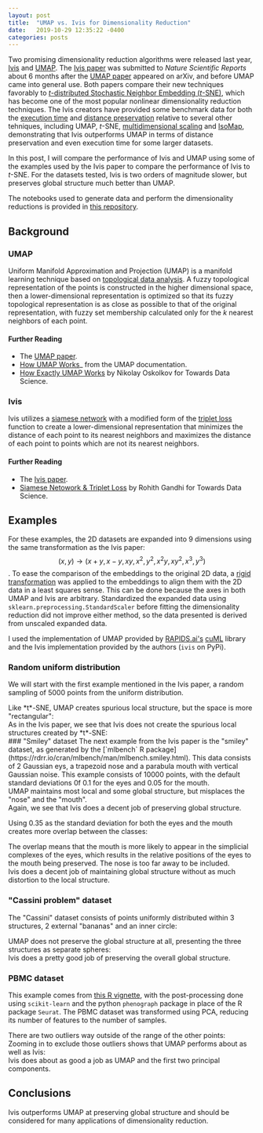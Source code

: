 ```yaml
---
layout: post
title:  "UMAP vs. Ivis for Dimensionality Reduction"
date:   2019-10-29 12:35:22 -0400
categories: posts
---
```

Two promising dimensionality reduction algorithms were released last year, [Ivis](https://bering-ivis.readthedocs.io/en/latest/) and [UMAP](https://umap-learn.readthedocs.io/en/latest/).
The [Ivis paper](https://www.nature.com/articles/s41598-019-45301-0) was submitted to *Nature Scientific Reports* about 6 months after the [UMAP paper](https://arxiv.org/abs/1802.03426) appeared on arXiv,
and before UMAP came into general use. Both papers compare their new techniques favorably to [*t*-distributed Stochastic Neighbor Embedding (*t*-SNE)](http://www.jmlr.org/papers/v9/vandermaaten08a.html),
which has become one of the most popular nonlinear dimensionality reduction techniques. The Ivis creators have provided some benchmark data for both the 
[execution time](https://bering-ivis.readthedocs.io/en/latest/timings_benchmarks.html) and [distance preservation](https://bering-ivis.readthedocs.io/en/latest/embeddings_benchmarks.html) relative
to several other tehniques, including UMAP, *t*-SNE, [multidimensional scaling](https://en.wikipedia.org/wiki/Multidimensional_scaling) and 
[IsoMap](https://science.sciencemag.org/content/290/5500/2319), demonstrating that Ivis outperforms UMAP in terms of distance preservation and even execution time for some larger datasets. 

In this post, I will compare the performance of Ivis and UMAP using some of the examples used by the Ivis paper to compare
the performance of Ivis to *t*-SNE. For the datasets tested, Ivis is two orders of magnitude slower, but preserves global structure much better than UMAP.

The notebooks used to generate data and perform the dimensionality reductions is provided in [this repository]().
## Background
### UMAP
Uniform Manifold Approximation and Projection (UMAP) is a manifold learning technique based on [topological data analysis](https://en.wikipedia.org/wiki/Topological_data_analysis).
A fuzzy topological representation of the points is constructed in the higher dimensional space, then a lower-dimensional representation is optimized so that its fuzzy topological 
representation is as close as possible to that of the original representation, with fuzzy set membership calculated only for the *k* nearest neighbors of each point. 
#### Further Reading
* The [UMAP paper](https://arxiv.org/abs/1802.03426).
* [How UMAP Works](https://umap-learn.readthedocs.io/en/latest/how_umap_works.html)_ from the UMAP documentation.
* [How Exactly UMAP Works](https://towardsdatascience.com/how-exactly-umap-works-13e3040e1668) by Nikolay Oskolkov for Towards Data Science.

### Ivis
Ivis utilizes a [siamese network](https://en.wikipedia.org/wiki/Siamese_neural_network) with a modified form of the [triplet loss](https://en.wikipedia.org/wiki/Triplet_loss) function to create a lower-dimensional representation that 
minimizes the distance of each point to its nearest neighbors and maximizes the distance of each point to points which are not its nearest neighbors. 
#### Further Reading
* The [Ivis paper](https://www.nature.com/articles/s41598-019-45301-0).
* [Siamese Netowork & Triplet Loss](https://towardsdatascience.com/siamese-network-triplet-loss-b4ca82c1aec8) by Rohith Gandhi for Towards Data Science.

## Examples
For these examples, the 2D datasets are expanded into 9 dimensions using the same transformation as the Ivis paper: 
$$
(x, y) \rightarrow (x + y, x - y, xy, x^2, y^2, x^2y, xy^2, x^3, y^3)
$$.
To ease the comparison of the embeddings to the original 2D data, a [rigid transformation](https://gist.github.com/dpfoose/a22cfb9d19a8bb7a245086b51fc47a16) was applied to the embeddings 
to align them with the 2D data in a least squares sense. This can be done because the axes in both UMAP and Ivis are arbitrary.
Standardized the expanded data using `sklearn.preprocessing.StandardScaler` before fitting the dimensionality reduction did not improve either method, 
so the data presented is derived from unscaled expanded data.

I used the implementation of UMAP provided by [RAPIDS.ai's](https://rapids.ai/) [cuML](https://rapidsai.github.io/projects/cuml/en/0.9.0/api.html#umap) library and the Ivis implementation 
provided by the authors (`ivis` on PyPi).
### Random uniform distribution
We will start with the first example mentioned in the Ivis paper, a random sampling of 5000 points from the uniform distribution.
<div id="random-graph"></div>
Like *t*-SNE, UMAP creates spurious local structure, but the space is more "rectangular":
<div id="random-umap-graph"></div>
As in the Ivis paper, we see that Ivis does not create the spurious local structures created by *t*-SNE:
<div id="random-ivis-graph"></div>
### "Smiley" dataset
The next example from the Ivis paper is the "smiley" dataset, as generated by the [`mlbench` R package](https://rdrr.io/cran/mlbench/man/mlbench.smiley.html).
This data consists of 2 Gaussian eys, a trapezoid nose and a parabula mouth with vertical Gaussian noise. This example consists of 10000 points,
with the default standard deviations 0f 0.1 for the eyes and 0.05 for the mouth.
<div id="smiley-graph"></div>
UMAP maintains most local and some global structure, but misplaces the "nose" and the "mouth". 
<div id="smiley-umap-graph"></div>
Again, we see that Ivis does a decent job of preserving global structure.
<div id="smiley-ivis-graph"></div>

Using 0.35 as the standard deviation for both the eyes and the mouth creates more overlap between the classes:
<div id="loose-smiley-graph"></div>
The overlap means that the mouth is more likely to appear in the simplicial complexes of the eyes, which results in the relative positions of the eyes to the 
mouth being preserved. The nose is too far away to be included.
<div id="loose-smiley-umap-graph"></div>
Ivis does a decent job of maintaining global structure without as much distortion to the local structure.
<div id="loose-smiley-ivis-graph"></div>

### "Cassini problem" dataset
The "Cassini" dataset consists of points uniformly distributed within 3 structures, 2 external "bananas" and an inner circle:
<div id="cassini-graph"></div>
UMAP does not preserve the global structure at all, presenting the three structures as separate spheres:
<div id="cassini-umap-graph"></div>
Ivis does a pretty good job of preserving the overall global structure.
<div id="cassini-ivis-graph"></div>

### PBMC dataset
This example comes from [this R vignette](https://github.com/beringresearch/ivis/blob/master/R-package/vignettes/ivis_singlecell.Rmd), with the post-processing 
done using `scikit-learn` and the python `phenograph` package in place of the R package `Seurat`. 
The PBMC dataset was transformed using PCA, reducing its number of features to the number of samples.
<div id="pbmc-graph"></div>
There are two outliers way outside of the range of the other points:
<div id="pbmc-umap-graph"></div>
Zooming in to exclude those outliers shows that UMAP performs about as well as Ivis:
<div id="pbmc-umap-graph-2"></div>
Ivis does about as good a job as UMAP and the first two principal components.
<div id="pbmc-ivis-graph"></div>

## Conclusions
Ivis outperforms UMAP at preserving global structure and should be considered for many applications of dimensionality reduction.

<script src="https://cdn.plot.ly/plotly-1.2.0.min.js"></script>
<script type="text/javascript" async src="https://cdnjs.cloudflare.com/ajax/libs/mathjax/2.7.1/MathJax.js?..."></script>
<script>
  Plotly.d3.json('/assets/data/umap_ivis/random.json', (figure) => {
    figure.layout.title = 'Random Uniform Distribution';
    Plotly.newPlot('random-graph', figure.data, figure.layout);
  });
  Plotly.d3.json('/assets/data/umap_ivis/random_ivis.json', (figure) => {
    figure.layout.title = 'Random Uniform Distribution (Ivis Embeddings)';
    Plotly.newPlot('random-ivis-graph', figure.data, figure.layout)
  });
  Plotly.d3.json('/assets/data/umap_ivis/random_umap.json', (figure) => {
    figure.layout.title = 'Random Uniform Distribution (UMAP Embeddings)';
    Plotly.newPlot('random-umap-graph', figure.data, figure.layout);  
  });
  Plotly.d3.json('/assets/data/umap_ivis/smiley.json', (figure) => {
    figure.layout.title = '"Smiley"';
		Plotly.newPlot('smiley-graph', figure.data, figure.layout);
  });
  Plotly.d3.json('/assets/data/umap_ivis/smiley_ivis.json', (figure) => {
    figure.layout.title = '"Smiley" (Ivis Embeddings)';
    Plotly.newPlot('smiley-ivis-graph', figure.data, figure.layout)
  });
  Plotly.d3.json('/assets/data/umap_ivis/smiley_umap.json', (figure) => {
    figure.layout.title = '"Smiley" (UMAP Embeddings)';
    Plotly.newPlot('smiley-umap-graph', figure.data, figure.layout);  
  });
  Plotly.d3.json('/assets/data/umap_ivis/loose_smiley.json', (figure) => {
    figure.layout.title = 'Diffuse "Smiley"';
		Plotly.newPlot('loose-smiley-graph', figure.data, figure.layout);
  });
  Plotly.d3.json('/assets/data/umap_ivis/loose_smiley_ivis.json', (figure) => {
    figure.layout.title = 'Diffuse "Smiley" (Ivis Embeddings)';
		Plotly.newPlot('loose-smiley-ivis-graph', figure.data, figure.layout)
  });
  Plotly.d3.json('/assets/data/umap_ivis/loose_smiley_umap.json', (figure) => {
		figure.layout.title = 'Diffuse "Smiley" (UMAP Embeddings)';
    Plotly.newPlot('loose-smiley-umap-graph', figure.data, figure.layout);  
  });
  Plotly.d3.json('/assets/data/umap_ivis/cassini.json', (figure) => {
    figure.layout.title = 'Cassini';
    Plotly.newPlot('cassini-graph', figure.data, figure.layout);
  });
  Plotly.d3.json('/assets/data/umap_ivis/cassini_ivis.json', (figure) => {
    figure.layout.title = 'Cassini (Ivis Embeddings)';
    Plotly.newPlot('cassini-ivis-graph', figure.data, figure.layout)
  });
  Plotly.d3.json('/assets/data/umap_ivis/cassini_umap.json', (figure) => {
    figure.layout.title = 'Cassini (UMAP Embeddings)';
    Plotly.newPlot('cassini-umap-graph', figure.data, figure.layout);  
  });
  Plotly.d3.json('/assets/data/umap_ivis/pbmc.json', (figure) => {
    figure.layout.title='PBMC (PC2 vs PC1)';
    Plotly.newPlot('pbmc-graph', figure.data, figure.layout);
  });
  Plotly.d3.json('/assets/data/umap_ivis/pbmc_ivis.json', (figure) => {
    figure.layout.title = 'PBMC (Ivis Embeddings)';
    Plotly.newPlot('pbmc-ivis-graph', figure.data, figure.layout)
  });
  Plotly.d3.json('/assets/data/umap_ivis/pbmc_umap.json', (figure) => {
    let layout = figure.layout;
    layout.title = 'PBMC (UMAP Embeddings)';
    Plotly.newPlot('pbmc-umap-graph', figure.data, layout);  
  });
  Plotly.d3.json('/assets/data/umap_ivis/pbmc_umap.json', (figure) => {
    let layout = figure.layout;
    layout.title = 'PBMC (UMAP Embeddings)';
    console.log(layout);
    layout['xaxis'] = {range: [-2.6, 3]};
    layout['yaxis'] = {range: [-1.7, 0.7]};
    Plotly.newPlot('pbmc-umap-graph-2', figure.data, layout);  
  });
</script>


